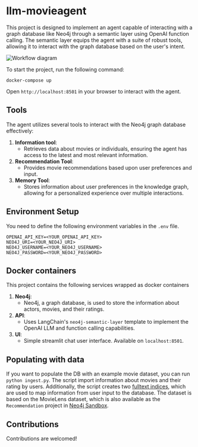 # llm-movieagent

This project is designed to implement an agent capable of interacting with a graph database like Neo4j through a semantic layer using OpenAI function calling.
The semantic layer equips the agent with a suite of robust tools, allowing it to interact with the graph database based on the user's intent.

![Workflow diagram](https://raw.githubusercontent.com/tomasonjo/llm-movieagent/main/api/packages/neo4j-semantic-layer/static/workflow.png)

To start the project, run the following command:

```
docker-compose up
```

Open `http://localhost:8501` in your browser to interact with the agent.

## Tools

The agent utilizes several tools to interact with the Neo4j graph database effectively:

1. **Information tool**:
   - Retrieves data about movies or individuals, ensuring the agent has access to the latest and most relevant information.
2. **Recommendation Tool**:
   - Provides movie recommendations based upon user preferences and input.
3. **Memory Tool**:
   - Stores information about user preferences in the knowledge graph, allowing for a personalized experience over multiple interactions.

## Environment Setup

You need to define the following environment variables in the `.env` file.

```
OPENAI_API_KEY=<YOUR_OPENAI_API_KEY>
NEO4J_URI=<YOUR_NEO4J_URI>
NEO4J_USERNAME=<YOUR_NEO4J_USERNAME>
NEO4J_PASSWORD=<YOUR_NEO4J_PASSWORD>
```

## Docker containers

This project contains the following services wrapped as docker containers

1. **Neo4j**:
   - Neo4j, a graph database, is used to store the information about actors, movies, and their ratings.
2. **API**:
   - Uses LangChain's `neo4j-semantic-layer` template to implement the OpenAI LLM and function calling capabilities.
3. **UI**:
   - Simple streamlit chat user interface. Available on `localhost:8501`.

## Populating with data

If you want to populate the DB with an example movie dataset, you can run `python ingest.py`.
The script import information about movies and their rating by users.
Additionally, the script creates two [fulltext indices](https://neo4j.com/docs/cypher-manual/current/indexes-for-full-text-search/), which are used to map information from user input to the database.
The dataset is based on the MovieLens dataset, which is also available as the `Recommendation` project in [Neo4j Sandbox](https://sandbox.neo4j.com/?usecase=recommendations).

## Contributions

Contributions are welcomed!